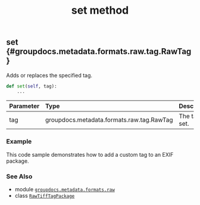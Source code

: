 ﻿---
title: set method
second_title: GroupDocs.Metadata for Python via .NET API References
description: 
type: docs
url: /python-net/groupdocs.metadata.formats.raw/rawtifftagpackage/set/
is_root: false
weight: 90
---

## set {#groupdocs.metadata.formats.raw.tag.RawTag}

Adds or replaces the specified tag.



```python
def set(self, tag):
    ...
```


| Parameter | Type | Description |
| :- | :- | :- |
| tag | groupdocs.metadata.formats.raw.tag.RawTag | The tag to set. |

### Example 


This code sample demonstrates how to add a custom tag to an EXIF package.



### See Also
* module [`groupdocs.metadata.formats.raw`](../../)
* class [`RawTiffTagPackage`](/metadata/python-net/groupdocs.metadata.formats.raw/rawtifftagpackage)
